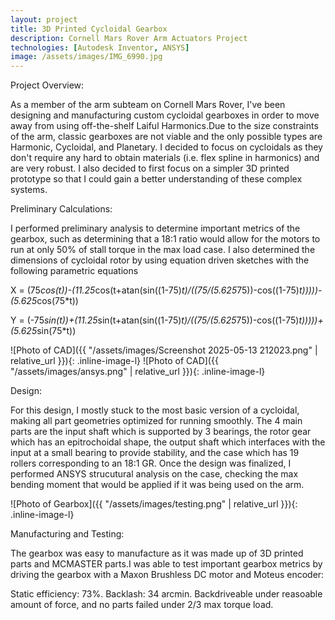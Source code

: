 ```yaml
---
layout: project
title: 3D Printed Cycloidal Gearbox
description: Cornell Mars Rover Arm Actuators Project
technologies: [Autodesk Inventor, ANSYS]
image: /assets/images/IMG_6990.jpg
---
```


Project Overview: 

As a member of the arm subteam on Cornell Mars Rover, I've been designing and manufacturing custom cycloidal gearboxes in order to move away from using off-the-shelf Laiful Harmonics.Due to the size constraints of the arm, classic gearboxes are not viable and the only possible types are Harmonic, Cycloidal, and Planetary. I decided to focus on cycloidals as they don't require any hard to obtain materials (i.e. flex spline in harmonics) and are very robust. I also decided to first focus on a simpler 3D printed prototype so that I could gain a better understanding of these complex systems. 

Preliminary Calculations:

I performed preliminary analysis to determine important metrics of the gearbox, such as determining that a 18:1 ratio would allow for the motors to run at only 50% of stall torque in the max load case. I also determined the dimensions of cycloidal rotor by using equation driven sketches with the following parametric equations

X = (75*cos(t))-(11.25*cos(t+atan(sin((1-75)*t)/((75/(5.625*75))-cos((1-75)*t)))))-(5.625*cos(75*t))

Y = (-75*sin(t))+(11.25*sin(t+atan(sin((1-75)*t)/((75/(5.625*75))-cos((1-75)*t)))))+(5.625*sin(75*t))

![Photo of CAD]({{ "/assets/images/Screenshot 2025-05-13 212023.png" | relative_url }}){: .inline-image-l}
![Photo of CAD]({{ "/assets/images/ansys.png" | relative_url }}){: .inline-image-l}

Design:

For this design, I mostly stuck to the most basic version of a cycloidal, making all part
geometries optimized for running smoothly. The 4 main parts are the input shaft which is
supported by 3 bearings, the rotor gear which has an epitrochoidal shape, the output shaft which
interfaces with the input at a small bearing to provide stability, and the case which has 19 rollers
corresponding to an 18:1 GR. Once the design was finalized, I performed ANSYS strucutural analysis on the case, checking the max bending moment that would be applied if it was being used on the arm.


![Photo of Gearbox]({{ "/assets/images/testing.png" | relative_url }}){: .inline-image-l}

Manufacturing and Testing:


The gearbox was easy to manufacture as it was made up of 3D printed parts and MCMASTER parts.I was able to test important gearbox metrics by driving the gearbox with a Maxon Brushless DC motor and Moteus encoder:

Static efficiency: 73%. 
Backlash: 34 arcmin. 
Backdriveable under reasoable amount of force, and no parts failed under 2/3 max torque load.









